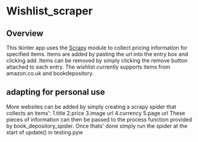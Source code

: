 # Wishlist_scraper

## Overview
This tkinter app uses the [Scrapy](https://scrapy.org/) module to collect pricing information for specified items.
Items are added by pasting the url into the entry box and clicking add.
Items can be removed by simply clicking the remove button attached to each entry.
The wishlist currently supports items from amazon.co.uk and bookdepository.

## adapting for personal use
More websites can be added by simply creating a scrapy spider that collects an items':
1.title
2.price
3.image url
4.currency
5.page url
These pieces of information can then be passed to the process function provided by book_depository_spider.
Once thats' done simply run the spider at the start of update() in testing.pyw
